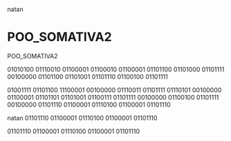 natan

# POO_SOMATIVA2
POO_SOMATIVA2

01010100 01110010 01100001 01100010 01100001 01101100 01101000 01101111 00100000 01101100 01101001 01101110 01100100 01101111 

01001111 01101100 11100001 00100000 01110011 01101111 01110101 00100000 01100001 01101101 01101001 01100111 01101111 00100000 01100100 01101111 00100000 01101110 01100001 01110100 01100001 01101110 

natan 01101110 01100001 01110100 01100001 01101110 

01101110 01100001 01110100 01100001 01101110




